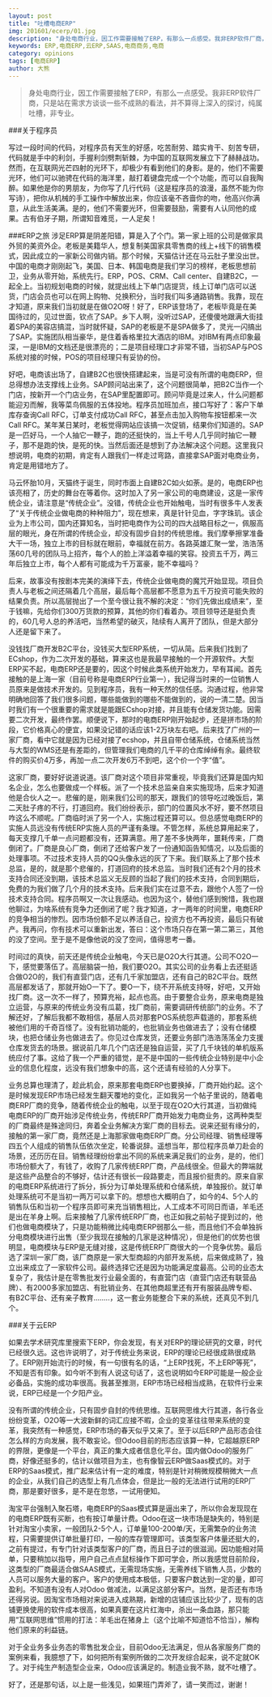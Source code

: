 ```yaml
---
layout: post
title: "吐槽电商ERP"
img: 201601/ecerp/01.jpg
description: "身处电商行业，因工作需要接触了ERP，有那么一点感受。我非ERP软件厂商，只是站在需求方谈谈一些不成熟的看法，并不算得上深入的探讨，纯属吐槽，非专业。"
keywords: ERP,电商ERP,云ERP,SAAS,电商商务,电商
category: opinions
tags: [电商ERP]
author: 大熊
---
```


>身处电商行业，因工作需要接触了ERP，有那么一点感受。我非ERP软件厂商，只是站在需求方谈谈一些不成熟的看法，并不算得上深入的探讨，纯属吐槽，非专业。

###关于程序员

写过一段时间的代码，对程序员有天生的好感，吃苦耐劳、踏实肯干、刻苦专研，代码就是手中的利剑，手握利剑劈荆斩棘，为中国的互联网发展立下了赫赫战功。然而，在互联网光芒四射的光环下，却极少有看到他们的身影。是的，他们不需要光环，他们可以驰骋在代码的海洋里，敲打着键盘完成一个个功能，而可以自我陶醉。如果他是你的男朋友，为你写了几行代码（这是程序员的浪漫，虽然不能为你写诗），把你从机械的手工操作中解放出来，你应该毫不吝啬你的吻，他高兴你满意，从此生活美满。是的，他们不需要光环，但需要鼓励，需要有人认同他的成果。古有伯牙子期，所谓知音难觅，一人足矣！

###ERP之旅
涉足ERP算是阴差阳错，算是入了个门。第一家上班的公司是做家具外贸的美资外企。老板是美籍华人，想复制美国家具零售商的线上+线下的销售模式，因此成立的一家新公司做内销。那个时候，天猫估计还在马云肚子里没出世。中国的电商才刚刚起飞，美国、日本、韩国电商是我们学习的榜样，老板思想前卫，业务从零开始，系统先行。ERP，POS、CRM、Call center、自建B2C，一起全上。当初规划电商的时候，就提出线上下单门店提货，线上订单门店可以送货，门店会员也可以在网上购物、兑换积分，当时我们叫多通路销售。我靠，现在才知道，原来我们当初就是在做O2O呀！好了，ERP该登场了，老板毕竟是在美国待过的，见过世面，钦点了SAP。乡下人啊，没听过SAP，还傻傻地跟满大街挂着SPA的美容店搞混，当时就怀疑，SAP的老板是不是SPA做多了，灵光一闪搞出了SAP。实施团队相当豪华，是住着香格里拉大酒店的IBM。对IBM有两点印象最深，一是IBM的文档还是很漂亮的；二是项目经理口才非常不错，当初SAP与POS系统对接的时候，POS的项目经理只有妥协的份。

好吧，电商该出场了，自建B2C也很快搭建起来，当是可没有所谓的电商ERP，但总得想办法支撑线上业务。SAP顾问站出来了，这个问题很简单，把B2C当作一个门店，按新开一个门店业务，在SAP里配置即可。顾问毕竟是过来人，什么问题都能迎刃而解，我等菜鸟佩服的五体投地。程序员加班加点，接口写好了：客户下单库存查询Call RFC，订单支付成功Call RFC，甚至点击加入购物车按钮都来一次Call RFC。某年某日某时，老板觉得网站应该搞一次促销，结果你们知道的。SAP是一匹好马，一个人抽它一鞭子，跑的还挺快的，当上千号人几乎同时抽它一鞭子，那不是跑的快，是死的快。当然后面还是想到了办法解决这个问题。这里我只想说明，电商的初期，肯定有人跟我们一样走过弯路，直接拿SAP面对电商业务，肯定是用错地方了。

马云怀胎10月，天猫终于诞生，同时市面上自建B2C如火如荼。是的，电商ERP也该亮相了，历史的舞台在等着你。这时加入了另一家公司的电商建设，这是一家传统企业，请注意是“传统企业”。没错，传统企业也开始触电，当时有很多牛人发表了“关于传统企业做电商的种种阻力”，现在想来，真是针针见血，字字珠玑。该企业为上市公司，国内还算知名，当时把电商作为公司的四大战略目标之一，佩服高层的眼光，身在所谓的传统企业，却没有固步自封的传统思维。我们摩拳擦掌准备大干一场，独立上市的目标就在眼前，幸福就在前方。各路英雄汇聚一堂，浩浩荡荡60几号的团队马上招齐，每个人的脸上洋溢着幸福的笑容。投资五千万，两三年后独立上市，每个人都有可能成为千万富豪，能不幸福吗？

后来，故事没有按剧本完美的演绎下去，传统企业做电商的魔咒开始显现。项目负责人与老板之间还隔着几个高层，最后每个高层都不愿意为五千万投资可能失败的结果负责。所以高层抛出了一个至今很让我不解的决定：“你们先做出成绩来”，至于钱嘛，先给你们300万货款的预算，其他的你们看着办。项目领导还是挺负责的，60几号人总的养活吧，当然希望的破灭，陆续有人离开了团队，但是大部分人还是留下来了。

没钱找厂商开发B2C平台，没钱买大型ERP系统，一切从简。后来我们找到了ECshop，作为二次开发的基础，算来这也是我最早接触的一个开源软件。大型ERP买不起，电商ERP还是要的，因这个时候此类系统开始发力，早有耳闻。首先接触的是上海一家（目前号称是电商ERP行业第一），我记得当时来的一位销售人员原来是做技术开发的。见到程序员，我有一种天然的信任感。沟通过程，他非常明确地回答了我们很多问题，哪些能做到的哪些不能做到的，说的一清二楚。因当时我们有一个很重要的需求就是能跟ECshop对接，并且能有仓储发货功能。因需要二次开发，最终作罢。顺便说下，那时的电商ERP刚开始起步，还是拼市场的阶段，它价格真心的便宜，如果没记错的话应该1-2万块左右吧。后来找了广州的一家厂商，看中它就是因为已经对接了ecshop，并且自带仓储系统，仓储系统当然与大型的WMS还是有差距的，但管理我们电商的几千平的仓库绰绰有余。最终软件的购买价4万多，再加一点二次开发6万不到吧，这个价一个字“值”。

这家厂商，要好好说道说道。该厂商对这个项目非常重视，毕竟我们还算是国内知名企业，怎么也要做成一个样板。派了一个技术总监亲自来实施现场，后来才知道他是合伙人之一。悲催的是，刚来我们公司的那天，跟我们的领导吃过晚饭后，第二天肚子疼的不行，打道回府。我们纷纷表示，部门的位置风水不好，要不然项目咋这么不顺呢。厂商临时派了另一个人，实施过程还算可以。但总感觉电商ERP的实施人员远没有传统ERP实施人员的严谨有条理。不管怎样，系统总算用起来了，每天支撑几千单一点问题都没有，还算满意。用了差不多快两年，噩耗传来，厂商倒闭了。厂商是良心厂商，倒闭了还给客户发了一份通知函告知情况，以及后面的处理事项。不过技术支持人员的QQ头像永远的灰了下来。我们联系上了那个技术总监，是的，就是那个悲催的，打道回府的技术总监。当时我们还有2个月的技术支持合同还没到期，该技术总监义无反顾的当起了我们的技术支持，合同到期后，免费的为我们做了几个月的技术支持。后来我们实在过意不去，跟他个人签了一份技术支持合同。程序员啊又一次让我感动。也因为这个，替他们感到惋惜，我也跟他聊过，为啥系统有竞争力还倒闭了呢？我才知道，才一两年的时间里，电商ERP的竞争相当的惨烈。因市场份额不足以养活自己，投资方也不再投资，最后只有破产。我再问，你有技术可以重新出发，答曰：这个市场只存在第一第二第三，其他的没了空间。至于是不是像他说的没了空间，值得思考一番。

时间过的真快，前天还是传统企业触电，今天已是O2O大行其道。公司不O2O一下，感觉要落伍了。高层脑袋一拍，我们要O2O。其实公司的业务看上去还挺适合做O2O的，我们有直营门店，还有几千家加盟店，还有自己的B2C平台。既然高层都发话了，那就开始O一下了。要O一下，绕不开系统支持呀，好吧，又开始找厂商。这一次不一样了，预算充裕，起点也高。由于要整合业务，原来电商是独立运营，与原来的传统业务没有瓜葛，找厂商前，需要调研传统部门的业务。不了解还好，了解后我都不敢相信，基层人员对那套POS系统怨声载道的，那套系统被他们用的千奇百怪了。没有批销功能的，也批销业务也做进去了；没有仓储模块，也把仓储业务也做进去了。你见过仓库发货，还要业务部门浩浩荡荡全力支援仓库发货去的场景。据说前几年几个门店还是独自运营，买了几千块钱的单机版系统应付了事。这给了我一个严重的错觉，是不是中国的一些传统企业特别是中小企业的信息化程度，远没有我们想象中的高，这个还请有经验的人分享下。

业务总算也理清了，趁此机会，原来那套电商ERP也要换掉，厂商开始约起。这个是时候发现ERP市场已经发生翻天覆地的变化，正如我另一个帖子里说的，随着电商ERP厂商的竞争，随着传统企业的触电，以至于现在O2O大行其道，当初做纯电商ERP的厂商开始涉足传统业务，传统ERP厂商开始发力电商业务，这两种类型的厂商最终是殊途同归，奔着全业务解决方案厂商的目标去。说来还挺有缘分的，接触的第一家厂商，竟然还是上海那家做电商ERP厂商。分公司经理、销售经理等四五个人组成的销售队伍依次坐定，轮番说辞。遥想当年，那位程序员单刀赴会的场景，还历历在目。销售经理纷纷拿出不同的系统来满足我们的业务，是的，他们市场份额大了，有钱了，收购了几家传统ERP厂商，产品线很全。但最大的弊端就是这些产品整合的不够好，估计还有很长一段路要走，而且报价挺贵的。原来自家的电商ERP系统进行了拆分，拆分为订单处理系统和仓储系统，单独报价。就订单处理系统可不是当初一两万可以拿下的。想想也大概明白了，如今的4、5个人的销售队伍和当初一个程序员即可来充当销售相比，人工成本不可同日而语，羊毛还是出在羊身上啊。后来接触了几家传统ERP厂商，也正如我之前帖子提到过的，他们也做电商模块了，只是功能稍微比纯电商ERP弱那么一些，而且他们不会单独拆分电商模块进行出售（至少我现在接触的几家是这种情况），但是他们的优势也很明显，电商模块与ERP是无缝对接，这是传统ERP厂商很大的一个竞争优势。最后选了深圳一家厂商，该厂商原是一家大型商超的内部开发系统，后来做成熟了，独立出来成立了一家软件公司。最终选择它还是因为功能满足度最高。公司的业态太复杂了，我估计是在零售批发行业最全面的，有直营门店（直营门店还有联营品牌）、有2000多家加盟店、有批销业务、在其他商超里还有开有服装品牌专柜、有B2C平台、还有亲子教育........，这一套业务能整合下来的系统，还真见不到几个。



###关于云ERP

如果去学术研究库里搜索下ERP，你会发现，有关对ERP的理论研究的文章，时代已经很久远。这也许说明了，对于传统业务来说，ERP的理论已经很成熟很成熟了。ERP刚开始流行的时候，有一句很有名的话，“上ERP找死，不上ERP等死”，不知是否有印象。如今听不到有人说这句话了，这也说明如今ERP可能是一般企业必备品，实施的成功率很高。我甚至推测，ERP市场已经相当成熟，在软件行业来说，ERP已经是一个夕阳产业。

没有所谓的传统企业，只有固步自封的传统思维。互联网思维大行其道，各行各业纷纷变革，O2O等一大波新鲜的词汇应接不暇，企业的变革往往带来系统的变革，我突然有一种感觉，ERP市场的春天似乎又来了。至于以后ERP产品形态会往怎么样的方向发展，我不敢妄论。但Odoo目前的形态应该算一种，它超越原ERP的界限，更像是一个平台，真正的集大成者信息化平台。国内做Odoo的服务厂商，好像还挺多的，估计以做项目为主，也有像智云ERP做Saas模式的。对于ERP的Saas模式，推广起来估计有一定的难度，特别是针对稍微规模稍微大一点的企业，从我们自己的选型上有几点体会，但是比一般的无法进行试用的ERP厂商，那是要好很多，是不是在忽悠，一试用便知。

淘宝平台强制入聚石塔，电商ERP的Saas模式算是逼出来了，所以你会发现现在的电商ERP既有买断，也有按订单量计费。Odoo在这一块市场是缺失的，特别是针对淘宝小卖家，一般团队2-5个人，订单量100-200单/天，无需繁杂的业务流程，只需要提供订单批量打印，一般的库存管理即可。该类型客户体量还挺大的，之前有提过，有专门针对该类型客户的厂商，而且日子过的很滋润。因功能相对简单，只要稍加以指导，用户自己点点鼠标操作下即可学会，所以我感觉目前阶段，这类型的厂商最适合做SAAS模式，无需现场实施，无需养线下销售人员，少数的人员可以服务大量的客户。客户的使用成本极低，只要客户数达到一定的量，即可盈利。不知道有没有人对Odoo 做减法，以满足这部分客户。当然，是否还有市场还得另说。因淘宝市场相对来说进入成熟期，新增的店铺应该比较少了，现有的店铺更换使用的软件成本很高，如果真要在这片红海中，杀出一条血路，那只能用“互联网思维”惯用的打法：羊毛出在猪身上（这个比喻不知道恰不恰当），解构他们原来的利益链。

对于全业务多业务态的零售批发企业，目前Odoo无法满足，但从各家服务厂商的案例来看，我臆想了下，如何把所有案例所做的二次开发综合起来，说不定就OK了。对于纯生产制造型企业来，Odoo应该满足的。制造业我不熟，就不吐槽了。

好了，还是那句话，以上是一些浅见，如果班门弄斧了，请一笑而过，谢谢！
